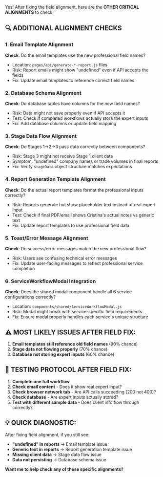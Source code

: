 Yes! After fixing the field alignment, here are the **OTHER CRITICAL ALIGNMENTS** to check:

## 🔍 **ADDITIONAL ALIGNMENT CHECKS**

### **1. Email Template Alignment**
**Check**: Do the email templates use the new professional field names?
- Location: `pages/api/generate-*-report.js` files
- Risk: Report emails might show "undefined" even if API accepts the fields
- Fix: Update email templates to reference correct field names

### **2. Database Schema Alignment** 
**Check**: Do database tables have columns for the new field names?
- Risk: Data might not save properly even if API accepts it
- Test: Check if completed workflows actually store the expert inputs
- Fix: Add database columns or update field mapping

### **3. Stage Data Flow Alignment**
**Check**: Do Stages 1→2→3 pass data correctly between components?
- Risk: Stage 3 might not receive Stage 1 client data
- Symptom: "undefined" company names or trade volumes in final reports
- Fix: Verify `stageData` object structure matches expectations

### **4. Report Generation Template Alignment**
**Check**: Do the actual report templates format the professional inputs correctly?
- Risk: Reports generate but show placeholder text instead of real expert input
- Test: Check if final PDF/email shows Cristina's actual notes vs generic text
- Fix: Update report templates to use professional field data

### **5. Toast/Error Message Alignment**
**Check**: Do success/error messages match the new professional flow?
- Risk: Users see confusing technical error messages
- Fix: Update user-facing messages to reflect professional service completion

### **6. ServiceWorkflowModal Integration**
**Check**: Does the shared modal component handle all 6 service configurations correctly?
- Location: `components/shared/ServiceWorkflowModal.js`
- Risk: Modal might break with service-specific field requirements
- Fix: Ensure modal properly handles each service's unique structure

## **⚠️ MOST LIKELY ISSUES AFTER FIELD FIX:**

1. **Email templates still reference old field names** (90% chance)
2. **Stage data not flowing properly** (70% chance) 
3. **Database not storing expert inputs** (60% chance)

## **🧪 TESTING PROTOCOL AFTER FIELD FIX:**

1. **Complete one full workflow**
2. **Check email content** - Does it show real expert input?
3. **Check browser network tab** - Are API calls succeeding (200 not 400)?
4. **Check database** - Are expert inputs actually stored?
5. **Test with different sample data** - Does client info flow through correctly?

## **💡 QUICK DIAGNOSTIC:**

After fixing field alignment, if you still see:
- **"undefined" in reports** → Email template issue
- **Generic text in reports** → Report generation template issue  
- **Missing client data** → Stage data flow issue
- **Data not persisting** → Database schema issue

**Want me to help check any of these specific alignments?**